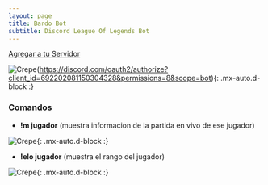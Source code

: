 ```yaml
---
layout: page
title: Bardo Bot
subtitle: Discord League Of Legends Bot
---
```


 [Agregar a tu Servidor](https://discord.com/oauth2/authorize?client_id=692202081150304328&permissions=8&scope=bot)


![Crepe](https://iili.io/dMbIqJ.png)(https://discord.com/oauth2/authorize?client_id=692202081150304328&permissions=8&scope=bot){: .mx-auto.d-block :}



### Comandos

- **!m jugador** (muestra informacion de la partida en vivo de ese jugador)

![Crepe](https://iili.io/dMDgDX.png){: .mx-auto.d-block :}

- **!elo jugador** (muestra el rango del jugador)

![Crepe](https://iili.io/dMDUNt.png){: .mx-auto.d-block :}




